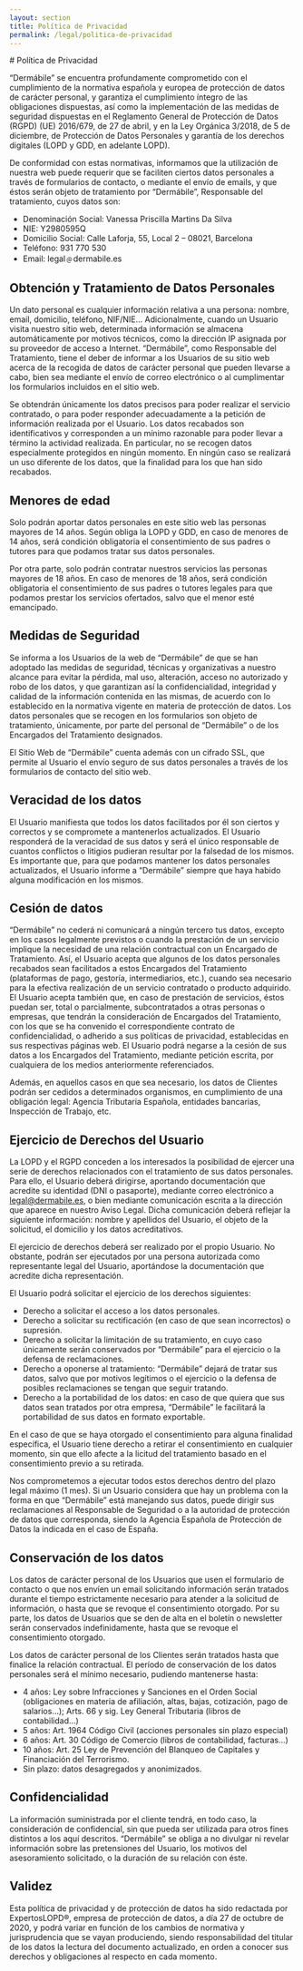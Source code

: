```yaml
---
layout: section
title: Política de Privacidad
permalink: /legal/politica-de-privacidad
---
```

<div class="prose prose-xl mx-auto px-4 mt-8 mb-24 legal" markdown="1">
# Política de Privacidad

“Dermábile” se encuentra profundamente comprometido con el cumplimiento de la normativa española y europea de protección de datos de carácter personal, y garantiza el cumplimiento íntegro de las obligaciones dispuestas, así como la implementación de las medidas de seguridad dispuestas en el Reglamento General de Protección de Datos (RGPD) (UE) 2016/679, de 27 de abril, y en la Ley Orgánica 3/2018, de 5 de diciembre, de Protección de Datos Personales y garantía de los derechos digitales (LOPD y GDD, en adelante LOPD).

De conformidad con estas normativas, informamos que la utilización de nuestra web puede requerir que se faciliten ciertos datos personales a través de formularios de contacto, o mediante el envío de emails, y que éstos serán objeto de tratamiento por “Dermábile”, Responsable del tratamiento, cuyos datos son:

* Denominación Social: Vanessa Priscilla Martins Da Silva
* NIE: Y2980595Q
* Domicilio Social: Calle Laforja, 55, Local 2 – 08021, Barcelona
* Teléfono: 931 770 530
* Email: legal﹫dermabile.es

## Obtención y Tratamiento de Datos Personales

Un dato personal es cualquier información relativa a una persona: nombre, email, domicilio, teléfono, NIF/NIE... Adicionalmente, cuando un Usuario visita nuestro sitio web, determinada información se almacena automáticamente por motivos técnicos, como la dirección IP asignada por su proveedor de acceso a Internet.
“Dermábile”, como Responsable del Tratamiento, tiene el deber de informar a los Usuarios de su sitio web acerca de la recogida de datos de carácter personal que pueden llevarse a cabo, bien sea mediante el envío de correo electrónico o al cumplimentar los formularios incluidos en el sitio web.

Se obtendrán únicamente los datos precisos para poder realizar el servicio contratado, o para poder responder adecuadamente a la petición de información realizada por el Usuario. Los datos recabados son identificativos y corresponden a un mínimo razonable para poder llevar a término la actividad realizada. En particular, no se recogen datos especialmente protegidos en ningún momento. En ningún caso se realizará un uso diferente de los datos, que la finalidad para los que han sido recabados.

## Menores de edad

Solo podrán aportar datos personales en este sitio web las personas mayores de 14 años. Según obliga la LOPD y GDD, en caso de menores de 14 años, será condición obligatoria el consentimiento de sus padres o tutores para que podamos tratar sus datos personales.

Por otra parte, solo podrán contratar nuestros servicios las personas mayores de 18 años. En caso de menores de 18 años, será condición obligatoria el consentimiento de sus padres o tutores legales para que podamos prestar los servicios ofertados, salvo que el menor esté emancipado.

## Medidas de Seguridad

Se informa a los Usuarios de la web de “Dermábile” de que se han adoptado las medidas de seguridad, técnicas y organizativas a nuestro alcance para evitar la pérdida, mal uso, alteración, acceso no autorizado y robo de los datos, y que garantizan así la confidencialidad, integridad y calidad de la información contenida en las mismas, de acuerdo con lo establecido en la normativa vigente en materia de protección de datos. Los datos personales que se recogen en los formularios son objeto de tratamiento, únicamente, por parte del personal de “Dermábile” o de los Encargados del Tratamiento designados.

El Sitio Web de “Dermábile” cuenta además con un cifrado SSL, que permite al Usuario el envío seguro de sus datos personales a través de los formularios de contacto del sitio web.

## Veracidad de los datos

El Usuario manifiesta que todos los datos facilitados por él son ciertos y correctos y se compromete a mantenerlos actualizados. El Usuario responderá de la veracidad de sus datos y será el único responsable de cuantos conflictos o litigios pudieran resultar por la falsedad de los mismos. Es importante que, para que podamos mantener los datos personales actualizados, el Usuario informe a “Dermábile” siempre que haya habido alguna modificación en los mismos.

## Cesión de datos

“Dermábile” no cederá ni comunicará a ningún tercero tus datos, excepto en los casos legalmente previstos o cuando la prestación de un servicio implique la necesidad de una relación contractual con un Encargado de Tratamiento. Así, el Usuario acepta que algunos de los datos personales recabados sean facilitados a estos Encargados del Tratamiento (plataformas de pago, gestoría, intermediarios, etc.), cuando sea necesario para la efectiva realización de un servicio contratado o producto adquirido. El Usuario acepta también que, en caso de prestación de servicios, éstos puedan ser, total o parcialmente, subcontratados a otras personas o empresas, que tendrán la consideración de Encargados del Tratamiento, con los que se ha convenido el correspondiente contrato de confidencialidad, o adherido a sus políticas de privacidad, establecidas en sus respectivas páginas web. El Usuario podrá negarse a la cesión de sus datos a los Encargados del Tratamiento, mediante petición escrita, por cualquiera de los medios anteriormente referenciados.

Además, en aquellos casos en que sea necesario, los datos de Clientes podrán ser cedidos a determinados organismos, en cumplimiento de una obligación legal: Agencia Tributaria Española, entidades bancarias, Inspección de Trabajo, etc.

## Ejercicio de Derechos del Usuario

La LOPD y el RGPD conceden a los interesados la posibilidad de ejercer una serie de derechos relacionados con el tratamiento de sus datos personales. Para ello, el Usuario deberá dirigirse, aportando documentación que acredite su identidad (DNI o pasaporte), mediante correo electrónico a legal@dermabile.es, o bien mediante comunicación escrita a la dirección que aparece en nuestro Aviso Legal. Dicha comunicación deberá reflejar la siguiente información: nombre y apellidos del Usuario, el objeto de la solicitud, el domicilio y los datos acreditativos. 

El ejercicio de derechos deberá ser realizado por el propio Usuario. No obstante, podrán ser ejecutados por una persona autorizada como representante legal del Usuario, aportándose la documentación que acredite dicha representación.

El Usuario podrá solicitar el ejercicio de los derechos siguientes:

* Derecho a solicitar el acceso a los datos personales.
* Derecho a solicitar su rectificación (en caso de que sean incorrectos) o supresión.
* Derecho a solicitar la limitación de su tratamiento, en cuyo caso únicamente serán conservados por “Dermábile” para el ejercicio o la defensa de reclamaciones.
* Derecho a oponerse al tratamiento: “Dermábile” dejará de tratar sus datos, salvo que por motivos legítimos o el ejercicio o la defensa de posibles reclamaciones se tengan que seguir tratando.
* Derecho a la portabilidad de los datos: en caso de que quiera que sus datos sean tratados por otra empresa, “Dermábile” le facilitará la portabilidad de sus datos en formato exportable.

En el caso de que se haya otorgado el consentimiento para alguna finalidad específica, el Usuario tiene derecho a retirar el consentimiento en cualquier momento, sin que ello afecte a la licitud del tratamiento basado en el consentimiento previo a su retirada.

Nos comprometemos a ejecutar todos estos derechos dentro del plazo legal máximo (1 mes).
Si un Usuario considera que hay un problema con la forma en que “Dermábile” está manejando sus datos, puede dirigir sus reclamaciones al Responsable de Seguridad o a la autoridad de protección de datos que corresponda, siendo la Agencia Española de Protección de Datos la indicada en el caso de España.

## Conservación de los datos

Los datos de carácter personal de los Usuarios que usen el formulario de contacto o que nos envíen un email solicitando información serán tratados durante el tiempo estrictamente necesario para atender a la solicitud de información, o hasta que se revoque el consentimiento otorgado. Por su parte, los datos de Usuarios que se den de alta en el boletín o newsletter serán conservados indefinidamente, hasta que se revoque el consentimiento otorgado.

Los datos de carácter personal de los Clientes serán tratados hasta que finalice la relación contractual. El período de conservación de los datos personales será el mínimo necesario, pudiendo mantenerse hasta:

* 4 años: Ley sobre Infracciones y Sanciones en el Orden Social (obligaciones en materia de afiliación, altas, bajas, cotización, pago de salarios…); Arts. 66 y sig. Ley General Tributaria (libros de contabilidad…)
* 5 años: Art. 1964 Código Civil (acciones personales sin plazo especial)
* 6 años: Art. 30 Código de Comercio (libros de contabilidad, facturas…)
* 10 años: Art. 25 Ley de Prevención del Blanqueo de Capitales y Financiación del Terrorismo.
* Sin plazo: datos desagregados y anonimizados.

## Confidencialidad

La información suministrada por el cliente tendrá, en todo caso, la consideración de confidencial, sin que pueda ser utilizada para otros fines distintos a los aquí descritos. “Dermábile” se obliga a no divulgar ni revelar información sobre las pretensiones del Usuario, los motivos del asesoramiento solicitado, o la duración de su relación con éste.

## Validez

Esta política de privacidad y de protección de datos ha sido redactada por ExpertosLOPD®, empresa de protección de datos, a día 27 de octubre de 2020, y podrá variar en función de los cambios de normativa y jurisprudencia que se vayan produciendo, siendo responsabilidad del titular de los datos la lectura del documento actualizado, en orden a conocer sus derechos y obligaciones al respecto en cada momento.
</div>
